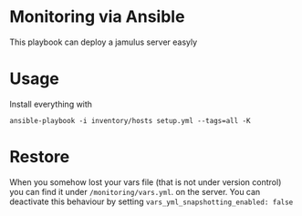 # Monitoring via Ansible


This playbook can deploy a jamulus server easyly

# Usage

Install everything with

```shell
ansible-playbook -i inventory/hosts setup.yml --tags=all -K
```

# Restore

When you somehow lost your vars file (that is not under version control) you can find it under `/monitoring/vars.yml`. on the server.
You can deactivate this behaviour by setting `vars_yml_snapshotting_enabled: false`
